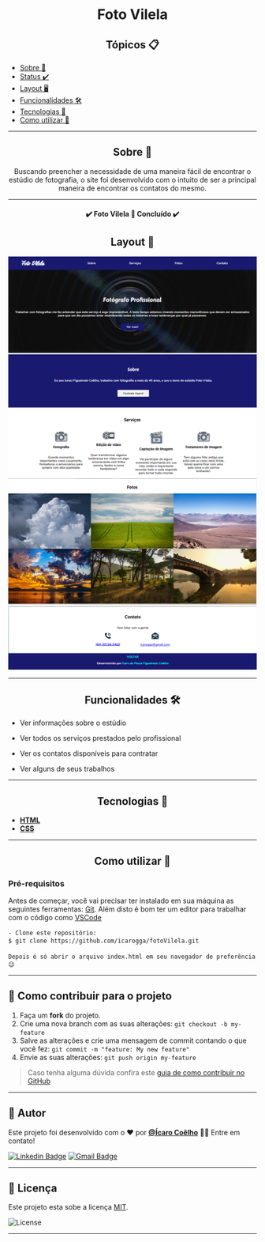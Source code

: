 <h1 align="center">Foto Vilela</h1>

   <h2 align="center">Tópicos 📋</h2>

   <p>
   
   - [Sobre 📖](#sobre-)
   - [Status ✔️](#status-)
   - [Layout 🖥️](#layout-)
   - [Funcionalidades 🛠️](#funcionalidades-%EF%B8%8F)
   - [Tecnologias 📲](#tecnologias-)
   - [Como utilizar 🤔](#como-utilizar-)

   </p>

---

<h2 align="center">Sobre 📖</h2>
   
<p align="center">
  Buscando preencher a necessidade de uma maneira fácil de encontrar o estúdio de fotografia, o site foi desenvolvido com o intuito de ser a principal maneira de encontrar
  os contatos do mesmo. 
</p>

---

<h4 align="center"> 
	✔️  Foto Vilela 🏁 Concluído ✔️
</h4>

<h2 align="center">Layout 📱</h2>

  <img src="img/1.png" alt="fotografo">
	<img src="img/2.png" alt="sobre e serviços">
	<img src="img/3.png" alt="fotos">
	<img src="img/4.png" alt="contatos">
	
---

<h2 align="center">Funcionalidades 🛠️</h2>

   <p>

- Ver informações sobre o estúdio
- Ver todos os serviços prestados pelo profissional
- Ver os contatos disponíveis para contratar
- Ver alguns de seus trabalhos

   </p>

---

<h2 align="center">Tecnologias 📲</h2>

   <p>

-   **[HTML](https://developer.mozilla.org/pt-BR/docs/Web/HTML)**
-   **[CSS](https://www.w3schools.com/css/)**

   </p>

---

<h2 align="center">Como utilizar 🤔</h2>

   ### Pré-requisitos

   Antes de começar, você vai precisar ter instalado em sua máquina as seguintes ferramentas:
   [Git](https://git-scm.com). 
   Além disto é bom ter um editor para trabalhar com o código como [VSCode](https://code.visualstudio.com/)

   ```
   - Clone este repositório:
   $ git clone https://github.com/icarogga/fotoVilela.git

   Depois é só abrir o arquivo index.html em seu navegador de preferência 😉
   ```

---

## 💪 Como contribuir para o projeto

1. Faça um **fork** do projeto.
2. Crie uma nova branch com as suas alterações: `git checkout -b my-feature`
3. Salve as alterações e crie uma mensagem de commit contando o que você fez: `git commit -m "feature: My new feature"`
4. Envie as suas alterações: `git push origin my-feature`
> Caso tenha alguma dúvida confira este [guia de como contribuir no GitHub](./CONTRIBUTING.md)

---

   ## 🦸 Autor

   Este projeto foi desenvolvido com o ❤️ por **[@Ícaro Coêlho](https://github.com/icarogga?tab=following)** 👋🏽 Entre em contato!
   
   [![Linkedin Badge](https://img.shields.io/badge/-Ícaro-blue?style=flat-square&logo=Linkedin&logoColor=white&link=https://www.linkedin.com/in/ícaro-coelho-3a5b60206/)](https://www.linkedin.com/in/ícaro-coelho-3a5b60206/) 
[![Gmail Badge](https://img.shields.io/badge/-icarogga@gmail.com-c14438?style=flat-square&logo=Gmail&logoColor=white&link=mailto:icarogga@gmail.com)](mailto:icarogga@gmail.com)

---

## 📝 Licença

Este projeto esta sobe a licença [MIT](./LICENSE).

<img alt="License" src="https://img.shields.io/badge/license-MIT-brightgreen">

---
